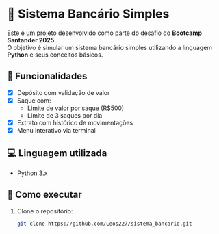# 🏦 Sistema Bancário Simples

Este é um projeto desenvolvido como parte do desafio do **Bootcamp Santander 2025**.  
O objetivo é simular um sistema bancário simples utilizando a linguagem **Python** e seus conceitos básicos.

## 🎯 Funcionalidades

- [x] Depósito com validação de valor
- [x] Saque com:
  - Limite de valor por saque (R$500)
  - Limite de 3 saques por dia
- [x] Extrato com histórico de movimentações
- [x] Menu interativo via terminal

## 💻 Linguagem utilizada

- Python 3.x

## 🚀 Como executar

1. Clone o repositório:
   ```bash
   git clone https://github.com/Leos227/sistema_bancario.git
